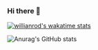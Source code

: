 ### Hi there 👋

<!--
**DevisCoelhoTenorio/DevisCoelhoTenorio** is a ✨ _special_ ✨ repository because its `README.md` (this file) appears on your GitHub profile.

Here are some ideas to get you started:

- 🔭 I’m currently working on ...
- 🌱 I’m currently learning ...
- 👯 I’m looking to collaborate on ...
- 🤔 I’m looking for help with ...
- 💬 Ask me about ...
- 📫 How to reach me: ...
- 😄 Pronouns: ...
- ⚡ Fun fact: ...
-->

[![willianrod's wakatime stats](https://github-readme-stats.vercel.app/api/wakatime?username=DevisCoelhoTenorio&custom_title=Coding%20Activity%20since%20Jul%202022&hide=text,XML,Other&theme=highcontrast&layout=compact&/last_year)](https://github.com/anuraghazra/github-readme-stats)

![Anurag's GitHub stats](https://github-readme-stats.vercel.app/api?username=DevisCoelhoTenorio&show_icons=true&theme=highcontrast) 

<!--
[![Top Langs](https://github-readme-stats.vercel.app/api/top-langs/?username=DevisCoelhoTenorio&layout=compact&theme=highcontrast)](https://github.com/anuraghazra/github-readme-stats) 
-->
